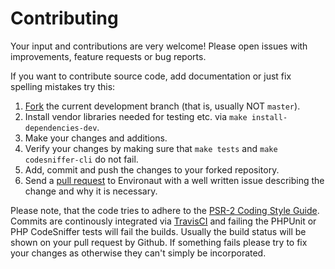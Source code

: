 # Contributing

Your input and contributions are very welcome! Please open issues with
improvements, feature requests or bug reports.

If you want to contribute source code, add documentation or just fix spelling
mistakes try this:

1. [Fork](http://help.github.com/forking/) the current development branch (that is, usually NOT `master`).
1. Install vendor libraries needed for testing etc. via `make install-dependencies-dev`.
1. Make your changes and additions.
1. Verify your changes by making sure that `make tests` and `make codesniffer-cli` do not fail.
1. Add, commit and push the changes to your forked repository.
1. Send a [pull request](http://help.github.com/pull-requests/) to Environaut with a well written issue describing the change and why it is necessary.

Please note, that the code tries to adhere to the [PSR-2 Coding Style Guide](https://github.com/php-fig/fig-standards/blob/master/accepted/PSR-2-coding-style-guide.md).
Commits are continously integrated via [TravisCI](https://travis-ci.org/graste/environaut)
and failing the PHPUnit or PHP CodeSniffer tests will fail the builds. Usually
the build status will be shown on your pull request by Github. If something
fails please try to fix your changes as otherwise they can't simply be incorporated.
